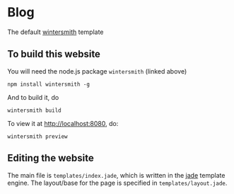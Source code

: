 
# Blog

The default [wintersmith](https://github.com/jnordberg/wintersmith) template

## To build this website

You will need the node.js package `wintersmith` (linked above)

```
npm install wintersmith -g
```

And to build it, do

```
wintersmith build
```

To view it at [http://localhost:8080](http://localhost:8080), do:

```
wintersmith preview
```


## Editing the website

The main file is `templates/index.jade`, which is written in the [jade](http://jade-lang.com/) template engine. The layout/base for the page is specified in `templates/layout.jade`.
